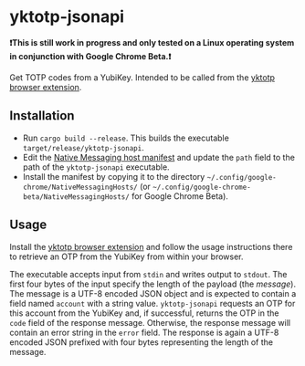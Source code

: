 # yktotp-jsonapi

**❗This is still work in progress and only tested on a Linux operating system in conjunction with
Google Chrome Beta.❗**

Get TOTP codes from a YubiKey. Intended to be called from the
[yktotp browser extension](https://github.com/nilsalex/yktotp).

## Installation

- Run `cargo build --release`. This builds the executable `target/release/yktotp-jsonapi`.
- Edit the [Native Messaging host manifest](manifest/de.nilsalex.yktotp.json) and update the `path` field
  to the path of the `yktotp-jsonapi` executable.
- Install the manifest by copying it to the directory `~/.config/google-chrome/NativeMessagingHosts/`
   (or `~/.config/google-chrome-beta/NativeMessagingHosts/` for Google Chrome Beta).

## Usage

Install the [yktotp browser extension](https://github.com/nilsalex/yktotp) and follow the usage instructions
there to retrieve an OTP from the YubiKey from within your browser.

The executable accepts input from `stdin` and writes output to `stdout`. The first four bytes of the input
specify the length of the payload (the *message*). The message is a UTF-8 encoded JSON object and is expected
to contain a field named `account` with a string value. `yktotp-jsonapi` requests an OTP for this account from
the YubiKey and, if successful, returns the OTP in the `code` field of the response message.
Otherwise, the response message will contain an error string in the `error` field. The response is again a
UTF-8 encoded JSON prefixed with four bytes representing the length of the message.
